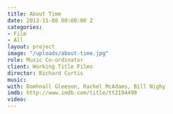 ```yaml
---
title: About Time
date: 2013-11-08 00:00:00 Z
categories:
- Film
- All
layout: project
image: "/uploads/about-time.jpg"
role: Music Co-ordinator
client: Working Title Films
director: Richard Curtis
music: 
with: Domhnall Gleeson, Rachel McAdams, Bill Nighy
imdb: http://www.imdb.com/title/tt2194499
video: 
---
```


